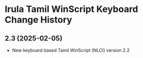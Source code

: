 Irula Tamil WinScript Keyboard Change History
====================

2.3 (2025-02-05)
----------------
* New keyboard based Tamil WinScript (NLCI) version 2.2

